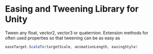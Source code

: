 # Easing and Tweening Library for Unity

Tween any float, vector2, vector3 or quaternion. Extension methods for often used properties so that tweening can be as easy as 
```cs
easeTarget.ScaleTo(targetScale, animationLength, easingStyle)
```
